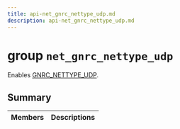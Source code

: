 ```yaml
---
title: api-net_gnrc_nettype_udp.md
description: api-net_gnrc_nettype_udp.md
---
```

# group `net_gnrc_nettype_udp` 

Enables [GNRC_NETTYPE_UDP](./doc/starlight-docs/src/content/docs/apidoc/api-undefined.md#group__net__gnrc__nettype_1gga2582fbb16a318806983c225a69460902a73162332c559b1a558e5d076e28d53ad).

## Summary

 Members                        | Descriptions                                
--------------------------------|---------------------------------------------

